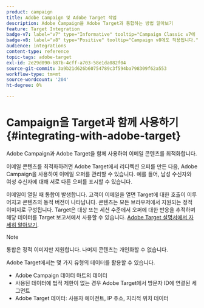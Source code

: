 ```yaml
---
product: campaign
title: Adobe Campaign 및 Adobe Target 작업
description: Adobe Campaign을 Adobe Target과 통합하는 방법 알아보기
feature: Target Integration
badge-v7: label="v7" type="Informative" tooltip="Campaign Classic v7에 적용"
badge-v8: label="v8" type="Positive" tooltip="Campaign v8에도 적용됩니다."
audience: integrations
content-type: reference
topic-tags: adobe-target
exl-id: 2e29d090-b87b-4cff-a703-58e1da082f04
source-git-commit: 3a9b21d626b60754789c3f594ba798309f62a553
workflow-type: tm+mt
source-wordcount: '204'
ht-degree: 0%

---
```


# Campaign을 Target과 함께 사용하기{#integrating-with-adobe-target}



Adobe Campaign과 Adobe Target을 함께 사용하여 이메일 콘텐츠를 최적화합니다.

이메일 콘텐츠를 최적화하려면 Adobe Target에서 리디렉션 오퍼를 만든 다음, Adobe Campaign을 사용하여 이메일 오퍼를 관리할 수 있습니다. 예를 들어, 남성 수신자와 여성 수신자에 대해 서로 다른 오퍼를 표시할 수 있습니다.

이메일이 열릴 때 통합이 발생합니다. 고객이 이메일을 열면 Target에 대한 호출이 이루어지고 콘텐츠의 동적 버전이 나타납니다. 콘텐츠는 모든 브라우저에서 지원되는 정적 이미지로 구성됩니다. Target은 대상 또는 세션 수준에서 오퍼에 대한 반응을 추적하며 해당 데이터를 Target 보고서에서 사용할 수 있습니다. [Adobe Target 설명서에서 자세히 알아보기](https://experienceleague.adobe.com/docs/target/using/integrate/campaign-and-target.html).


>[!NOTE]
>
>통합은 정적 이미지만 지원합니다. 나머지 콘텐츠는 개인화할 수 없습니다.

Adobe Target에서는 몇 가지 유형의 데이터를 활용할 수 있습니다.

* Adobe Campaign 데이터 마트의 데이터
* 사용된 데이터에 법적 제한이 없는 경우 Adobe Target에서 방문자 ID에 연결된 세그먼트
* Adobe Target 데이터: 사용자 에이전트, IP 주소, 지리적 위치 데이터
